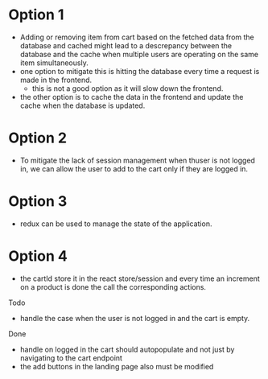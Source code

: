 # Option 1
- Adding or removing item from cart based on the fetched data from the database and cached might lead to a descrepancy between the database and the cache when multiple users are operating on the same item simultaneously.
- one option to mitigate this is hitting the database every time a request is made in the frontend.
  - this is not a good option as it will slow down the frontend.
- the other option is to cache the data in the frontend and update the cache when the database is updated.

# Option 2
- To mitigate the lack of session management when thuser is not logged in, we can allow the user to add to the cart only if they are logged in.

# Option 3
- redux can be used to manage the state of the application.

# Option 4
- the cartId store it in the react store/session and every time an increment on a product is done the call the corresponding actions.


Todo
- handle the case when the user is not logged in and the cart is empty.


Done
- handle on logged in the cart should autopopulate and not just by navigating to the cart endpoint
- the add buttons in the landing page also must be modified